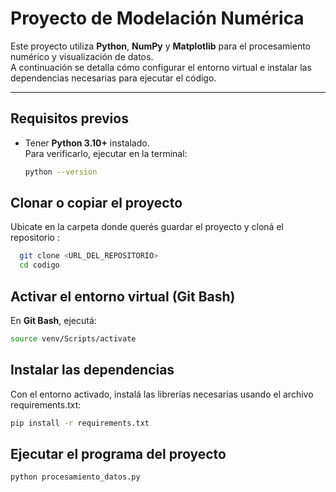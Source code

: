 # Proyecto de Modelación Numérica

Este proyecto utiliza **Python**, **NumPy** y **Matplotlib** para el procesamiento numérico y visualización de datos.  
A continuación se detalla cómo configurar el entorno virtual e instalar las dependencias necesarias para ejecutar el código.

---

## Requisitos previos

- Tener **Python 3.10+** instalado.  
  Para verificarlo, ejecutar en la terminal:

  ```bash
  python --version
  ```

## Clonar o copiar el proyecto

Ubicate en la carpeta donde querés guardar el proyecto y cloná el repositorio :

```bash
  git clone <URL_DEL_REPOSITORIO>
  cd codigo
```
## Activar el entorno virtual (Git Bash)

En **Git Bash**, ejecutá:

```bash
source venv/Scripts/activate
```

## Instalar las dependencias

Con el entorno activado, instalá las librerías necesarias usando el archivo requirements.txt:

```bash
pip install -r requirements.txt
```

## Ejecutar el programa del proyecto

```bash
python procesamiento_datos.py
```


